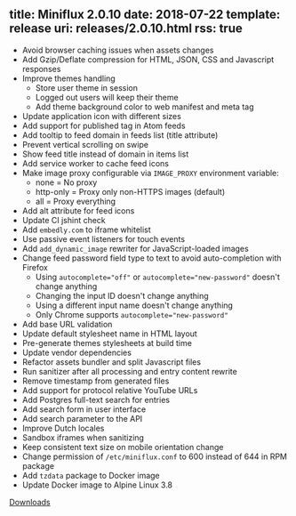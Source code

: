 title: Miniflux 2.0.10
date: 2018-07-22
template: release
uri: releases/2.0.10.html
rss: true
---
* Avoid browser caching issues when assets changes
* Add Gzip/Deflate compression for HTML, JSON, CSS and Javascript responses
* Improve themes handling
    * Store user theme in session
    * Logged out users will keep their theme
    * Add theme background color to web manifest and meta tag
* Update application icon with different sizes
* Add support for published tag in Atom feeds
* Add tooltip to feed domain in feeds list (title attribute)
* Prevent vertical scrolling on swipe
* Show feed title instead of domain in items list
* Add service worker to cache feed icons
* Make image proxy configurable via `IMAGE_PROXY` environment variable:
    * none = No proxy
    * http-only = Proxy only non-HTTPS images (default)
    * all = Proxy everything
* Add alt attribute for feed icons
* Update CI jshint check
* Add `embedly.com` to iframe whitelist
* Use passive event listeners for touch events
* Add `add_dynamic_image` rewriter for JavaScript-loaded images
* Change feed password field type to text to avoid auto-completion with Firefox
    * Using `autocomplete="off"` or `autocomplete="new-password"` doesn't change anything
    * Changing the input ID doesn't change anything
    * Using a different input name doesn't change anything
    * Only Chrome supports `autocomplete="new-password"`
* Add base URL validation
* Update default stylesheet name in HTML layout
* Pre-generate themes stylesheets at build time
* Update vendor dependencies
* Refactor assets bundler and split Javascript files
* Run sanitizer after all processing and entry content rewrite
* Remove timestamp from generated files
* Add support for protocol relative YouTube URLs
* Add Postgres full-text search for entries
* Add search form in user interface
* Add search parameter to the API
* Improve Dutch locales
* Sandbox iframes when sanitizing
* Keep consistent text size on mobile orientation change
* Change permission of `/etc/miniflux.conf` to 600 instead of 644 in RPM package
* Add `tzdata` package to Docker image
* Update Docker image to Alpine Linux 3.8

[Downloads](https://github.com/miniflux/miniflux/releases/tag/2.0.10)
